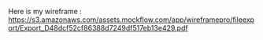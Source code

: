 Here is my wireframe : https://s3.amazonaws.com/assets.mockflow.com/app/wireframepro/fileexport/Export_D48dcf52cf86388d7249df517eb13e429.pdf


